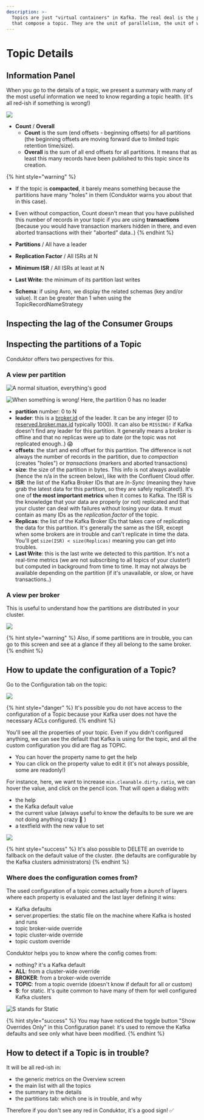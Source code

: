 ```yaml
---
description: >-
  Topics are just "virtual containers" in Kafka. The real deal is the partitions
  that compose a topic. They are the unit of parallelism, the unit of work.
---
```


# Topic Details

## Information Panel

When you go to the details of a topic, we present a summary with many of the most useful information we need to know regarding a topic health. \(it's all red-ish if something is wrong!\)

![](../../.gitbook/assets/screenshot-2020-09-19-at-22.16.54.png)

* **Count** / **Overall**
  * **Count** is the sum \(end offsets - beginning offsets\) for all partitions \(the beginning offsets are moving forward due to limited topic retention time/size\).
  * **Overall** is the sum of all end offsets for all partitions. It means that as least this many records have been published to this topic since its creation.

{% hint style="warning" %}
* If the topic is **compacted**, it barely means something because the partitions have many "holes" in them \(Conduktor warns you about that in this case\).
* Even without compaction, Count doesn't mean that you have published this number of records in your topic if you are using **transactions** \(because you would have transaction markers hidden in there, and even aborted transactions with their "aborted" data..\)
{% endhint %}

* **Partitions** / All have a leader
* **Replication Factor** / All ISRs at N
* **Minimum ISR** / All ISRs at least at N
* **Last Write**: the minimum of its partition last writes
* **Schema**: if using Avro, we display the related schemas \(key and/or value\). It can be greater than 1 when using the TopicRecordNameStrategy

## Inspecting the lag of the Consumer Groups



## Inspecting the partitions of a Topic

Conduktor offers two perspectives for this.

### A view per partition

![A normal situation, everything&apos;s good](../../.gitbook/assets/screenshot-2020-09-19-at-22.25.57.png)

![When something is wrong! Here, the partition 0 has no leader](../../.gitbook/assets/screenshot-2020-11-05-at-09.13.02.png)

* **partition** number: 0 to N
* **leader**: this is a [broker.id](https://kafka.apache.org/documentation/#broker.id) of the leader. It can be any integer \(0 to [reserved.broker.max.id](https://kafka.apache.org/documentation/#reserved.broker.max.id) typically 1000\). It can also be `MISSING!` if Kafka doesn't find any leader for this partition. It generally means a broker is offline and that no replicas were up to date \(or the topic was not replicated enough..\) 😱
* **offsets**: the start and end offset for this partition. The difference is not always the number of records in the partition, due to _compaction_ \(creates "holes"\) or _transactions_ \(markers and aborted transactions\)
* **size**: the size of the partition in bytes. This info is not always available \(hence the n/a in the screen below\), like with the Confluent Cloud offer.
* **ISR**: the list of the Kafka Broker IDs that are _In-Sync_ \(meaning they have grab the latest data for this partition, so they are safely replicated!\). It's one of **the most important metrics** when it comes to Kafka. The ISR is the knowledge that your data are properly \(or not\) replicated and that your cluster can deal with failures without losing your data. It must contain as many IDs as the _replication.factor_ of the topic.
* **Replicas**: the list of the Kafka Broker IDs that takes care of replicating the data for this partition. It's generally the same as the ISR, except when some brokers are in trouble and can't replicate in time the data. You'll get `size(ISR) < size(Replicas)` meaning you can get into troubles.
* **Last Write**: this is the last write we detected to this partition. It's not a real-time metrics \(we are not subscribing to all topics of your cluster!\) but computed in background from time to time. It may not always be available depending on the partition \(if it's unavailable, or slow, or have transactions..\)

### A view per broker

This is useful to understand how the partitions are distributed in your cluster. 

![](../../.gitbook/assets/screenshot-2020-09-19-at-22.26.41.png)

{% hint style="warning" %}
Also, if some partitions are in trouble, you can go to this screen and see at a glance if they all belong to the same broker.
{% endhint %}

## How to update the configuration of a Topic?

Go to the Configuration tab on the topic:

![](../../.gitbook/assets/screenshot-2020-09-20-at-21.57.51.png)

{% hint style="danger" %}
It's possible you do not have access to the configuration of a Topic because your Kafka user does not have the necessary ACLs configured.
{% endhint %}

You'll see all the properties of your topic. Even if you didn't configured anything, we can see the default that Kafka is using for the topic, and all the custom configuration you did are flag as TOPIC.

* You can hover the property name to get the help
* You can click on the property value to edit it \(it's not always possible, some are readonly!\)

For instance, here, we want to increase `min.cleanable.dirty.ratio`, we can hover the value, and click on the pencil icon. That will open a dialog with:

* the help
* the Kafka default value
* the current value \(always useful to know the defaults to be sure we are not doing anything crazy 🤭 \)
* a textfield with the new value to set

![](../../.gitbook/assets/screenshot-2020-09-20-at-22.00.29.png)

{% hint style="success" %}
It's also possible to DELETE an override to fallback on the default value of the cluster. \(the defaults are configurable by the Kafka clusters administrators\)
{% endhint %}

### Where does the configuration comes from?

The used configuration of a topic comes actually from a _bunch_ of layers where each property is evaluated and the last layer defining it wins:

* Kafka defaults
* server.properties: the static file on the machine where Kafka is hosted and runs
* topic broker-wide override
* topic cluster-wide override
* topic custom override

Conduktor helps you to know where the config comes from:

* nothing? it's a Kafka default
* **ALL**: from a cluster-wide override
* **BROKER**: from a broker-wide override
* **TOPIC**: from a topic override \(doesn't know if default for all or custom\)
* **S**: for static. It's quite common to have many of them for well configured Kafka clusters

![S stands for Static](../../.gitbook/assets/screenshot-2020-09-20-at-22.05.30.png)

{% hint style="success" %}
You may have noticed the toggle button "Show Overrides Only" in this Configuration panel: it's used to remove the Kafka defaults and see only what have been modified.
{% endhint %}

## How to detect if a Topic is in trouble?

It will be all red-ish in:

* the generic metrics on the Overview screen
* the main list with all the topics
* the summary in the details
* the partitions tab: which one is in trouble, and why

Therefore if you don't see any red in Conduktor, it's a good sign! ✅



